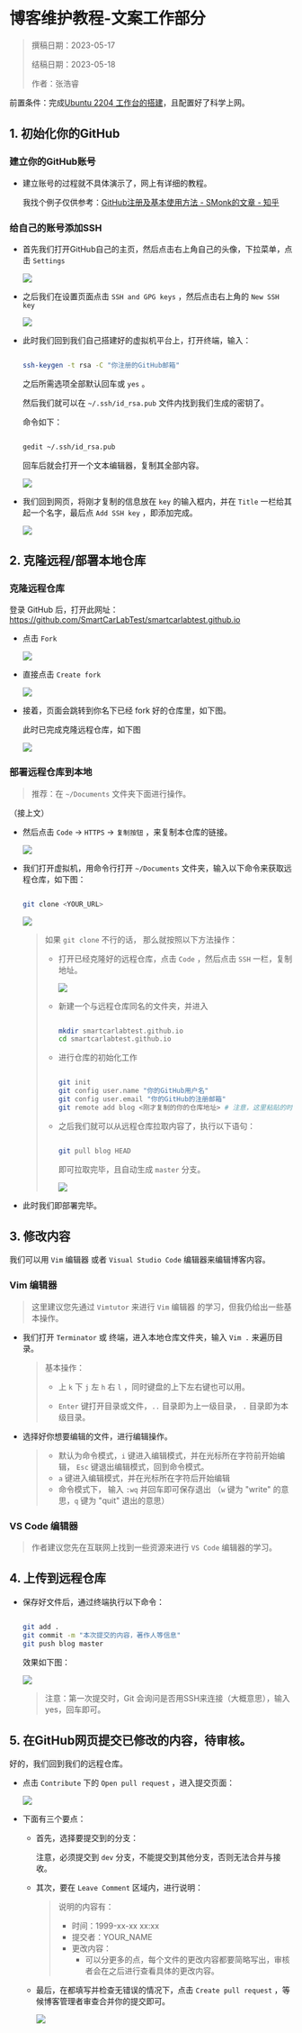 # 博客维护教程-文案工作部分

> 撰稿日期：2023-05-17
>
> 结稿日期：2023-05-18
>
> 作者：张浩睿

前置条件：完成[Ubuntu 2204 工作台的搭建](https://smartcarlabtest.github.io/csblog/Ubuntu-WorkSpace/Ubuntu2204-WorkSpace/)，且配置好了科学上网。

## 1. 初始化你的GitHub

### 建立你的GitHub账号

- 建立账号的过程就不具体演示了，网上有详细的教程。

  我找个例子仅供参考：[GitHub注册及基本使用方法 - SMonk的文章 - 知乎](https://zhuanlan.zhihu.com/p/612695018)

### 给自己的账号添加SSH

- 首先我们打开GitHub自己的主页，然后点击右上角自己的头像，下拉菜单，点击 `Settings`

  ![](./Blog_Maintenance-Content_Workers/06.png)

- 之后我们在设置页面点击 `SSH and GPG keys` ，然后点击右上角的 `New SSH key`

  ![](./Blog_Maintenance-Content_Workers/07.png)

- 此时我们回到我们自己搭建好的虚拟机平台上，打开终端，输入：

  ```bash 

  ssh-keygen -t rsa -C "你注册的GitHub邮箱"

  ```

  之后所需选项全部默认回车或 `yes` 。

  然后我们就可以在 `~/.ssh/id_rsa.pub` 文件内找到我们生成的密钥了。

  命令如下：

  ```bash 

  gedit ~/.ssh/id_rsa.pub

  ```

  回车后就会打开一个文本编辑器，复制其全部内容。

  ![](./Blog_Maintenance-Content_Workers/08.png)

- 我们回到网页，将刚才复制的信息放在 `key` 的输入框内，并在 `Title` 一栏给其起一个名字，最后点 `Add SSH key` ，即添加完成。

  ![](./Blog_Maintenance-Content_Workers/09.png)

## 2. 克隆远程/部署本地仓库

### 克隆远程仓库

登录 GitHub 后，打开此网址：https://github.com/SmartCarLabTest/smartcarlabtest.github.io

- 点击 `Fork` 

  ![](./Blog_Maintenance-Content_Workers/01.png)

- 直接点击 `Create fork` 

  ![](./Blog_Maintenance-Content_Workers/02.png)

- 接着，页面会跳转到你名下已经 fork 好的仓库里，如下图。

  此时已完成克隆远程仓库，如下图

  ![](./Blog_Maintenance-Content_Workers/03.png)



### 部署远程仓库到本地

> 推荐：在 `~/Documents` 文件夹下面进行操作。

（接上文）

- 然后点击 `Code` -> `HTTPS` -> `复制按钮` ，来复制本仓库的链接。

  ![](./Blog_Maintenance-Content_Workers/04.png)

- 我们打开虚拟机，用命令行打开 `~/Documents` 文件夹，输入以下命令来获取远程仓库，如下图：

  ```bash 

  git clone <YOUR_URL>

  ```

  ![](./Blog_Maintenance-Content_Workers/05.png)

  > 如果 `git clone` 不行的话， 那么就按照以下方法操作：
  >
  > - 打开已经克隆好的远程仓库，点击 `Code` ，然后点击 `SSH` 一栏，复制地址。
  >
  >   ![](./Blog_Maintenance-Content_Workers/10.png)
  >
  > - 新建一个与远程仓库同名的文件夹，并进入
  >
  >   ```bash
  > 
  >   mkdir smartcarlabtest.github.io
  >   cd smartcarlabtest.github.io
  >
  >   ```
  >
  > - 进行仓库的初始化工作
  >
  >   ```bash
  >
  >   git init
  >   git config user.name "你的GitHub用户名"
  >   git config user.email "你的GitHub的注册邮箱"
  >   git remote add blog <刚才复制的你的仓库地址>	# 注意，这里粘贴的时候可以用鼠标右键 `Paste` 来粘贴，如果已安装好搜狗输入法，也可以用 Ctrl + ; 组合键来选择粘贴。
  >
  >   ```
  >
  > - 之后我们就可以从远程仓库拉取内容了，执行以下语句：
  >
  >   ```bash
  >
  >   git pull blog HEAD
  >
  >   ```
  >
  >   即可拉取完毕，且自动生成 `master` 分支。
  >
  >   ![](./Blog_Maintenance-Content_Workers/11.png)

- 此时我们即部署完毕。

## 3. 修改内容

我们可以用 `Vim` 编辑器 或者 `Visual Studio Code` 编辑器来编辑博客内容。

### Vim 编辑器

> 这里建议您先通过 `Vimtutor` 来进行 `Vim` 编辑器 的学习，但我仍给出一些基本操作。

- 我们打开 `Terminator` 或 终端，进入本地仓库文件夹，输入 `Vim .` 来遍历目录。

  > 基本操作：
  >
  > - 上 `k` 下 `j` 左 `h` 右 `l` ，同时键盘的上下左右键也可以用。
  >
  > - `Enter` 键打开目录或文件，`..` 目录即为上一级目录， `.` 目录即为本级目录。

- 选择好你想要编辑的文件，进行编辑操作。

  > - 默认为命令模式，`i` 键进入编辑模式，并在光标所在字符前开始编辑， `Esc` 键退出编辑模式，回到命令模式。
  > - `a` 键进入编辑模式，并在光标所在字符后开始编辑
  > - 命令模式下， 输入 `:wq` 并回车即可保存退出 （`w` 键为 "write" 的意思，`q` 键为 "quit" 退出的意思）

### VS Code 编辑器

> 作者建议您先在互联网上找到一些资源来进行 `VS Code` 编辑器的学习。

## 4. 上传到远程仓库

- 保存好文件后，通过终端执行以下命令：

  ```bash

  git add .
  git commit -m "本次提交的内容，著作人等信息"
  git push blog master

  ```

  效果如下图：

  ![](./Blog_Maintenance-Content_Workers/12.png)

  > 注意：第一次提交时，Git 会询问是否用SSH来连接（大概意思），输入yes，回车即可。

## 5. 在GitHub网页提交已修改的内容，待审核。

好的，我们回到我们的远程仓库。

- 点击 `Contribute` 下的 `Open pull request` ，进入提交页面：

  ![](./Blog_Maintenance-Content_Workers/13.png)

- 下面有三个要点：

  - 首先，选择要提交到的分支：
  
    注意，必须提交到 `dev` 分支，不能提交到其他分支，否则无法合并与接收。
    
  - 其次，要在 `Leave Comment` 区域内，进行说明：
  
    > 说明的内容有：
    >
    > - 时间：1999-xx-xx xx:xx
    > - 提交者：YOUR_NAME
    > - 更改内容：
    >   - 可以分更多的点，每个文件的更改内容都要简略写出，审核者会在之后进行查看具体的更改内容。
  
  - 最后，在都填写并检查无错误的情况下，点击 `Create pull request` ，等候博客管理者审查合并你的提交即可。
  
    ![](./Blog_Maintenance-Content_Workers/14.png)

